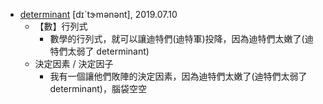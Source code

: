 - [determinant](https://tw.dictionary.search.yahoo.com/search?p=determinant) [dɪˋtɝmənənt], 2019.07.10
  - 【數】行列式
    - 數學的行列式，就可以讓迪特們(迪特軍)投降，因為迪特們太嫩了(迪特們太弱了 determinant)
  - 決定因素 / 決定因子
    - 我有一個讓他們敗陣的決定因素，因為迪特們太嫩了(迪特們太弱了 determinant)，腦袋空空
